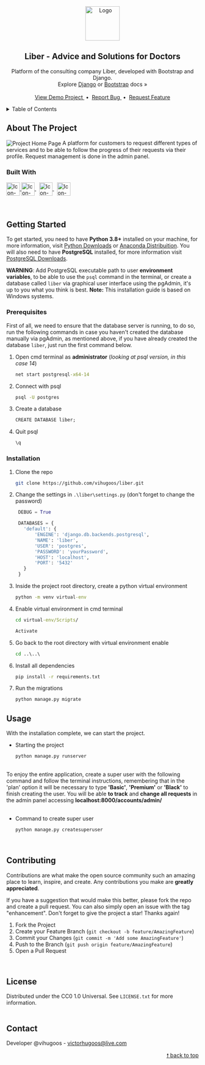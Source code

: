 <div id="top"> </div>

<!---- PROJECT LOGO ----> 
<div align="center">
  <a href="https://github.com/vihugoos/liber">
    <img src="https://user-images.githubusercontent.com/44311634/177224034-97d6fcb2-3dc2-4091-b016-4b901fbb681f.png" alt="Logo" height="90"/>
  </a>

  <h2 align="center"> 
    Liber - Advice and Solutions for Doctors
  </h2>
  
  <p align="center">
    Platform of the consulting company Liber, developed with Bootstrap and Django. <br/>
    Explore <a href="https://docs.djangoproject.com/en/3.2/">Django</a> or <a href="https://getbootstrap.com/docs/4.6/getting-started/introduction/">Bootstrap</a> docs &#187; <br/> <br/>
    <a href="https://liber-website.herokuapp.com/"> View Demo Project </a> &nbsp;•&nbsp;
    <a href="https://github.com/vihugoos/liber/issues"> Report Bug </a> &nbsp;•&nbsp;
    <a href="https://github.com/vihugoos/liber/issues"> Request Feature </a>
  </p>
</div>


<!---- TABLE OF CONTENTS ----> 
<details>
  <summary> Table of Contents </summary>
  <ol>
    <li>
      <a href="#about-the-project"> About The Project </a>
      <ul>
        <li><a href="#built-with"> Built With </a></li>
      </ul>
    </li>
    <li>
      <a href="#getting-started"> Getting Started </a>
      <ul>
        <li><a href="#prerequisites"> Prerequisites </a></li>
        <li><a href="#installation"> Installation </a></li>
      </ul>
    </li>
    <li><a href="#usage"> Usage </a></li>
    <li><a href="#contributing"> Contributing </a></li>
    <li><a href="#license"> License </a></li>
    <li><a href="#contact"> Contact </a></li>
  </ol>
</details>


<!---- THE PROJECT ---->
## About The Project

<img src="https://user-images.githubusercontent.com/44311634/178084690-1e2c0794-d04a-444d-9e96-0ff181cb4dc8.gif" align="center" alt="Project Home Page">
A platform for customers to request different types of services and to be able to follow the progress of their requests via their profile. Request management is done in the admin panel. 


### Built With 

<div style="display: inline_block">
    <!-- Icon Python -->
    <a href="https://docs.python.org/3.8/"> 
      <img align="center" alt="Icon-Python" height="35" src="https://cdn.jsdelivr.net/gh/devicons/devicon/icons/python/python-original.svg"> 
    </a> 
    <!-- Icon Django -->
    <a href="https://docs.djangoproject.com/en/3.2/"> 
      <img align="center" alt="Icon-Django" height="35" src="https://cdn.jsdelivr.net/gh/devicons/devicon/icons/django/django-plain.svg"> 
    </a> &nbsp; 
    <!-- Icon Bootstrap -->
    <a href="https://getbootstrap.com/docs/4.6/getting-started/introduction/"> 
      <img align="center" alt="Icon-Bootstrap" height="35" src="https://cdn.jsdelivr.net/gh/devicons/devicon/icons/bootstrap/bootstrap-plain.svg"> 
    </a> &nbsp;  
    <!-- Icon PostgreSQL -->
    <a href="https://www.postgresql.org/"> 
      <img align="center" alt="Icon-PostgreSQL" height="35" src="https://cdn.jsdelivr.net/gh/devicons/devicon/icons/postgresql/postgresql-plain.svg"> 
    </a>
</div>

<br/>
<br/>


<!---- GETTING STARTED ----> 
## Getting Started

To get started, you need to have <strong>Python 3.8+</strong> installed on your machine, for more information, visit <a href="https://www.python.org/downloads/"> Python Downloads</a> or <a href="https://www.anaconda.com/products/distribution">Anaconda Distribuition</a>. You will also need to have <strong>PostgreSQL</strong> installed, for more information visit <a href="https://www.enterprisedb.com/downloads/postgres-postgresql-downloads"> PostgreSQL Downloads</a>. 

<strong>WARNING</strong>: Add PostgreSQL executable path to user <strong>environment variables</strong>, to be able to use the `psql` command in the terminal, or create a database called `liber` via graphical user interface using the pgAdmin, it's up to you what you think is best. <strong>Note:</strong> This installation guide is based on Windows systems. 


### Prerequisites

First of all, we need to ensure that the database server is running, to do so, run the following commands in case you haven't created the database manually via pgAdmin, as mentioned above, if you have already created the database `liber`, just run the first command below. 

1. Open cmd terminal as <strong>administrator</strong> (<i>looking at psql version, in this case 14</i>)
   ```cmd
   net start postgresql-x64-14
   ```
2. Connect with psql 
   ```cmd
   psql -U postgres
   ```
3. Create a database 
   ```cmd
   CREATE DATABASE liber;
   ```
4. Quit psql 
   ```cmd
   \q
   ```

### Installation

1. Clone the repo 
   ```bash
   git clone https://github.com/vihugoos/liber.git
   ```
2. Change the settings in `.\liber\settings.py` (don't forget to change the password)
   ```python
    DEBUG = True
   
    DATABASES = {
      'default': {
          'ENGINE': 'django.db.backends.postgresql',
          'NAME': 'liber',
          'USER': 'postgres',
          'PASSWORD': 'yourPassword',
          'HOST': 'localhost',
          'PORT': '5432'
      }
    }
   ```
3. Inside the project root directory, create a python virtual environment 
   ```cmd
   python -m venv virtual-env
   ```
4. Enable virtual environment in cmd terminal
   ```cmd
   cd virtual-env/Scripts/
   ```
   ```cmd
   Activate
   ```
6. Go back to the root directory with virtual environment enable 
   ```cmd
   cd ..\..\
   ```
7. Install all dependencies 
   ```cmd
   pip install -r requirements.txt
   ```
8. Run the migrations
   ```cmd
   python manage.py migrate
   ```
 

<!---- USAGE EXAMPLES ---->
## Usage

With the installation complete, we can start the project. 

* Starting the project 
   ```cmd
   python manage.py runserver
   ```

<br/>
To enjoy the entire application, create a super user with the following command and follow the terminal instructions, remembering that in the 'plan' option it will be necessary to type <strong>'Basic'</strong>, <strong>'Premium'</strong> or <strong>'Black'</strong> to finish creating the user. You will be able <strong>to track</strong> and <strong>change all requests</strong> in the admin panel accessing <strong>localhost:8000/accounts/admin/</strong> 
<br/> <br/>

* Command to create super user 
   ```cmd
   python manage.py createsuperuser
   ```
<br/>


<!---- CONTRIBUTING ---->
## Contributing

Contributions are what make the open source community such an amazing place to learn, inspire, and create. Any contributions you make are **greatly appreciated**.

If you have a suggestion that would make this better, please fork the repo and create a pull request. You can also simply open an issue with the tag "enhancement".
Don't forget to give the project a star! Thanks again!

1. Fork the Project
2. Create your Feature Branch (`git checkout -b feature/AmazingFeature`)
3. Commit your Changes (`git commit -m 'Add some AmazingFeature'`)
4. Push to the Branch (`git push origin feature/AmazingFeature`)
5. Open a Pull Request
<br/>


<!---- LICENSE ----> 
## License

Distributed under the CC0 1.0 Universal. See `LICENSE.txt` for more information.
<br/> <br/> 


<!---- CONTACT ---->
## Contact

Developer @vihugoos - victorhugoos@live.com 

<p align="right"><a href="#top"> &#129045; back to top </a></p> 
